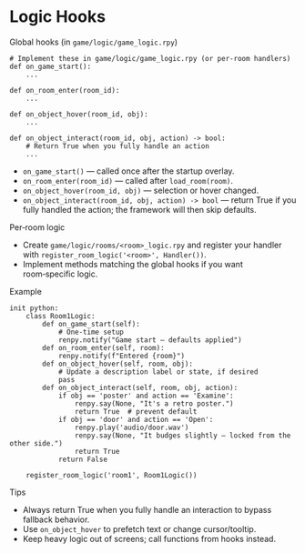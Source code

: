 # Logic Hooks

Global hooks (in `game/logic/game_logic.rpy`)

```renpy
# Implement these in game/logic/game_logic.rpy (or per-room handlers)
def on_game_start():
    ...

def on_room_enter(room_id):
    ...

def on_object_hover(room_id, obj):
    ...

def on_object_interact(room_id, obj, action) -> bool:
    # Return True when you fully handle an action
    ...
```

- `on_game_start()` — called once after the startup overlay.
- `on_room_enter(room_id)` — called after `load_room(room)`.
- `on_object_hover(room_id, obj)` — selection or hover changed.
- `on_object_interact(room_id, obj, action) -> bool` — return True if you fully handled the action; the framework will then skip defaults.

Per‑room logic
- Create `game/logic/rooms/<room>_logic.rpy` and register your handler with `register_room_logic('<room>', Handler())`.
- Implement methods matching the global hooks if you want room‑specific logic.

Example
```renpy
init python:
    class Room1Logic:
        def on_game_start(self):
            # One-time setup
            renpy.notify("Game start — defaults applied")
        def on_room_enter(self, room):
            renpy.notify(f"Entered {room}")
        def on_object_hover(self, room, obj):
            # Update a description label or state, if desired
            pass
        def on_object_interact(self, room, obj, action):
            if obj == 'poster' and action == 'Examine':
                renpy.say(None, "It's a retro poster.")
                return True  # prevent default
            if obj == 'door' and action == 'Open':
                renpy.play('audio/door.wav')
                renpy.say(None, "It budges slightly — locked from the other side.")
                return True
            return False

    register_room_logic('room1', Room1Logic())
```

Tips
- Always return True when you fully handle an interaction to bypass fallback behavior.
- Use `on_object_hover` to prefetch text or change cursor/tooltip.
- Keep heavy logic out of screens; call functions from hooks instead.

